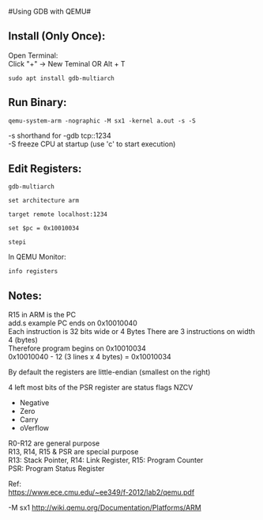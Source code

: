 #Using GDB with QEMU#

Install (Only Once):    
-
Open Terminal:  
Click "+" -> New Teminal OR Alt + T     

    sudo apt install gdb-multiarch 

Run Binary:    
-
    qemu-system-arm -nographic -M sx1 -kernel a.out -s -S

-s              shorthand for -gdb tcp::1234    
-S              freeze CPU at startup (use 'c' to start execution)

Edit Registers:    
-
    gdb-multiarch

    set architecture arm

    target remote localhost:1234

    set $pc = 0x10010034

    stepi

In QEMU Monitor:    

    info registers


Notes:    
-
R15 in ARM is the PC    
add.s example PC ends on 0x10010040  
Each instruction is 32 bits wide or 4 Bytes
There are 3 instructions on width 4 (bytes)     
Therefore program begins on 0x10010034      
0x10010040 - 12 (3 lines x 4 bytes) = 0x10010034   

By default the registers are little-endian (smallest on the right)  

4 left most bits of the PSR register are status flags NZCV  
* Negative
* Zero
* Carry
* oVerflow

R0-R12 are general purpose  
R13, R14, R15 & PSR are special purpose     
R13: Stack Pointer, R14: Link Register, R15: Program Counter    
PSR: Program Status Register    

Ref:    
https://www.ece.cmu.edu/~ee349/f-2012/lab2/qemu.pdf 

-M sx1  http://wiki.qemu.org/Documentation/Platforms/ARM 